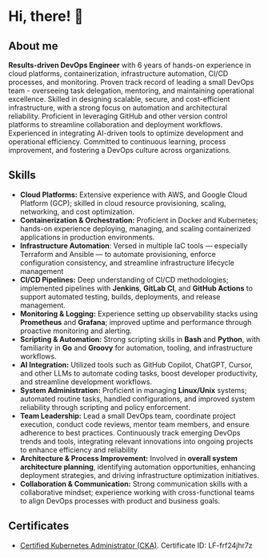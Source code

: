 # Hi, there! 👋

## About me

**Results-driven DevOps Engineer** with 6 years of hands-on experience in cloud platforms, containerization, infrastructure automation, CI/CD processes, and monitoring. Proven track record of leading a small DevOps team - overseeing task delegation, mentoring, and maintaining operational excellence. Skilled in designing scalable, secure, and cost-efficient infrastructure, with a strong focus on automation and architectural reliability. Proficient in leveraging GitHub and other version control platforms to streamline collaboration and deployment workflows. Experienced in integrating AI-driven tools to optimize development and operational efficiency. Committed to continuous learning, process improvement, and fostering a DevOps culture across organizations.

## Skills

* **Cloud Platforms:** Extensive experience with AWS, and Google Cloud Platform (GCP); skilled in cloud resource provisioning, scaling, networking, and cost optimization.
* **Containerization & Orchestration:** Proficient in Docker and Kubernetes; hands-on experience deploying, managing, and scaling containerized applications in production environments.
* **Infrastructure Automation**: Versed in multiple IaC tools — especially Terraform and Ansible — to automate provisioning, enforce configuration consistency, and streamline infrastructure lifecycle management
* **CI/CD Pipelines:** Deep understanding of CI/CD methodologies; implemented pipelines with **Jenkins**, **GitLab CI**, and **GitHub Actions** to support automated testing, builds, deployments, and release management.
* **Monitoring & Logging:** Experience setting up observability stacks using **Prometheus** and **Grafana**; improved uptime and performance through proactive monitoring and alerting.
* **Scripting & Automation:** Strong scripting skills in **Bash** and **Python**, with familiarity in **Go** and **Groovy** for automation, tooling, and infrastructure workflows.
* **AI Integration:** Utilized tools such as GitHub Copilot, ChatGPT, Cursor, and other LLMs to automate coding tasks, boost developer productivity, and streamline development workflows.
* **System Administration:** Proficient in managing **Linux/Unix** systems; automated routine tasks, handled configurations, and improved system reliability through scripting and policy enforcement.
* **Team Leadership:** Lead a small DevOps team, coordinate project execution, conduct code reviews, mentor team members, and ensure adherence to best practices. Continuously track emerging DevOps trends and tools, integrating relevant innovations into ongoing projects to enhance efficiency and reliability
* **Architecture & Process Improvement:** Involved in **overall system architecture planning**, identifying automation opportunities, enhancing deployment strategies, and driving infrastructure optimization initiatives.
* **Collaboration & Communication:** Strong communication skills with a collaborative mindset; experience working with cross-functional teams to align DevOps processes with product and business goals.

## Certificates
* [Certified Kubernetes Administrator (CKA)](https://www.credly.com/badges/8b946cb7-6a4b-4068-b1cd-33489d381bcf/linked_in_profile). Certificate ID: LF-frf24jhr7z
